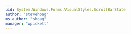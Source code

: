 ```yaml
---
uid: System.Windows.Forms.VisualStyles.ScrollBarState
author: "stevehoag"
ms.author: "shoag"
manager: "wpickett"
---
```

